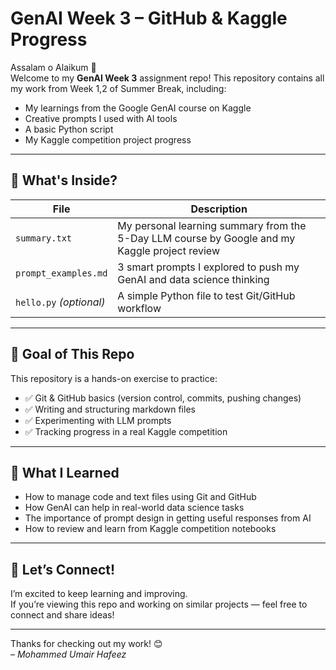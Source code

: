 # GenAI Week 3 – GitHub & Kaggle Progress

Assalam o Alaikum 👋  
Welcome to my **GenAI Week 3** assignment repo! This repository contains all my work from Week 1,2 of  Summer Break, including:

- My learnings from the Google GenAI course on Kaggle
- Creative prompts I used with AI tools
- A basic Python script
- My Kaggle competition project progress

---

## 📘 What's Inside?

| File | Description |
|------|-------------|
| `summary.txt` | My personal learning summary from the 5-Day LLM course by Google and my Kaggle project review |
| `prompt_examples.md` | 3 smart prompts I explored to push my GenAI and data science thinking |
| `hello.py` *(optional)* | A simple Python file to test Git/GitHub workflow |

---

## 🎯 Goal of This Repo

This repository is a hands-on exercise to practice:

- ✅ Git & GitHub basics (version control, commits, pushing changes)
- ✅ Writing and structuring markdown files
- ✅ Experimenting with LLM prompts
- ✅ Tracking progress in a real Kaggle competition

---

## 🌟 What I Learned

- How to manage code and text files using Git and GitHub  
- How GenAI can help in real-world data science tasks  
- The importance of prompt design in getting useful responses from AI  
- How to review and learn from Kaggle competition notebooks  

---

## 🤝 Let’s Connect!

I’m excited to keep learning and improving.  
If you’re viewing this repo and working on similar projects — feel free to connect and share ideas!


---

Thanks for checking out my work! 😊  
*– Mohammed Umair Hafeez*

